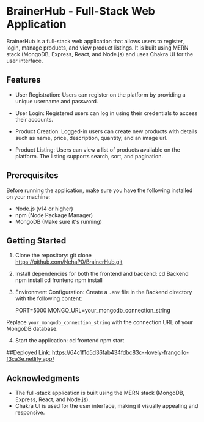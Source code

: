 # BrainerHub - Full-Stack Web Application

BrainerHub is a full-stack web application that allows users to register, login, manage products, and view product listings. It is built using MERN stack (MongoDB, Express, React, and Node.js) and uses Chakra UI for the user interface.

## Features

- User Registration: Users can register on the platform by providing a unique username and password.

- User Login: Registered users can log in using their credentials to access their accounts.

- Product Creation: Logged-in users can create new products with details such as name, price, description, quantity, and an image url.

- Product Listing: Users can view a list of products available on the platform. The listing supports search, sort, and pagination.


## Prerequisites

Before running the application, make sure you have the following installed on your machine:

- Node.js (v14 or higher)
- npm (Node Package Manager)
- MongoDB (Make sure it's running)

## Getting Started

1. Clone the repository:
    git clone https://github.com/NehaP0/BrainerHub.git
2. Install dependencies for both the frontend and backend:
    cd Backend
    npm install
    cd frontend
    npm install

3. Environment Configuration:
    Create a `.env` file in the Backend directory with the following content:

    PORT=5000
    MONGO_URL=your_mongodb_connection_string

Replace `your_mongodb_connection_string` with the connection URL of your MongoDB database.

4. Start the application:
    cd frontend
    npm start


##Deployed Link:
https://64c1f1d5d36fab434fdbc83c--lovely-frangollo-f3ca3e.netlify.app/


## Acknowledgments

- The full-stack application is built using the MERN stack (MongoDB, Express, React, and Node.js).
- Chakra UI is used for the user interface, making it visually appealing and responsive.



